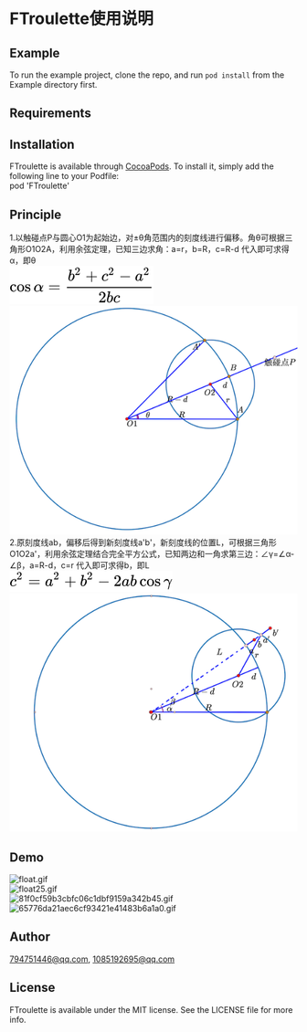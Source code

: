 # FTroulette使用说明

<a name="gY99j"></a>
## Example
To run the example project, clone the repo, and run `pod install` from the Example directory first.
<a name="VfdAw"></a>
## Requirements
<a name="eHz2z"></a>
## Installation
FTroulette is available through [CocoaPods](https://cocoapods.org/). To install it, simply add the following line to your Podfile:<br />pod 'FTroulette'
<a name="f5hox"></a>
## Principle
1.以触碰点P与圆心O1为起始边，对±θ角范围内的刻度线进行偏移。角θ可根据三角形O1O2A，利用余弦定理，已知三边求角：a=r，b=R，c=R-d 代入即可求得α，即θ<br />[![](https://github.com/Takemoto-xie/resource/raw/master/roulette/%E4%BD%99%E5%BC%A6%E5%AE%9A%E7%90%86.svg#align=left&display=inline&height=50&margin=%5Bobject%20Object%5D&originHeight=50&originWidth=189&status=done&style=none&width=189)](https://github.com/Takemoto-xie/resource/blob/master/roulette/%E4%BD%99%E5%BC%A6%E5%AE%9A%E7%90%86.svg)<br />[![](https://github.com/Takemoto-xie/resource/raw/master/roulette/roulette1.png#align=left&display=inline&height=477&margin=%5Bobject%20Object%5D&originHeight=477&originWidth=600&status=done&style=none&width=600)](https://github.com/Takemoto-xie/resource/blob/master/roulette/roulette1.png)<br />2.原刻度线ab，偏移后得到新刻度线a'b'，新刻度线的位置L，可根据三角形O1O2a'，利用余弦定理结合完全平方公式，已知两边和一角求第三边：∠γ=∠α-∠β，a=R-d，c=r 代入即可求得b，即L<br />[![](https://github.com/Takemoto-xie/resource/raw/master/roulette/%E4%BD%99%E5%BC%A6%E5%AE%9A%E7%90%862.svg#align=left&display=inline&height=27&margin=%5Bobject%20Object%5D&originHeight=27&originWidth=213&status=done&style=none&width=213)](https://github.com/Takemoto-xie/resource/blob/master/roulette/%E4%BD%99%E5%BC%A6%E5%AE%9A%E7%90%862.svg)<br />[![](https://github.com/Takemoto-xie/resource/raw/master/roulette/roulette2.png#align=left&display=inline&height=497&margin=%5Bobject%20Object%5D&originHeight=497&originWidth=600&status=done&style=none&width=600)](https://github.com/Takemoto-xie/resource/blob/master/roulette/roulette2.png)
<a name="f0UKR"></a>
## Demo
![float.gif](https://cdn.nlark.com/yuque/0/2020/gif/414848/1598598613446-be6ed6e4-bead-4b66-b8d3-fd74e7452b24.gif#align=left&display=inline&height=192&margin=%5Bobject%20Object%5D&name=float.gif&originHeight=192&originWidth=256&size=7105062&status=done&style=none&width=256)<br />![float25.gif](https://cdn.nlark.com/yuque/0/2020/gif/414848/1598598876961-56786168-08cf-4c6d-8e2a-c5eb741a4402.gif#align=left&display=inline&height=240&margin=%5Bobject%20Object%5D&name=float25.gif&originHeight=240&originWidth=320&size=6672039&status=done&style=none&width=320)<br />![81f0cf59b3cbfc06c1dbf9159a342b45.gif](https://cdn.nlark.com/yuque/0/2020/gif/414848/1598586326289-406e3ea0-5ded-4a7b-8f61-1aaca70881b5.gif#align=left&display=inline&height=400&margin=%5Bobject%20Object%5D&name=81f0cf59b3cbfc06c1dbf9159a342b45.gif&originHeight=400&originWidth=580&size=623051&status=done&style=none&width=580)![65776da21aec6cf93421e41483b6a1a0.gif](https://cdn.nlark.com/yuque/0/2020/gif/414848/1598586329135-efa77ba9-a3bd-4e00-a91c-a0a157422d3b.gif#align=left&display=inline&height=480&margin=%5Bobject%20Object%5D&name=65776da21aec6cf93421e41483b6a1a0.gif&originHeight=480&originWidth=480&size=601635&status=done&style=none&width=480)
<a name="UFtms"></a>
## Author
[794751446@qq.com](mailto:794751446@qq.com), [1085192695@qq.com](mailto:1085192695@qq.com)
<a name="de3la"></a>
## License
FTroulette is available under the MIT license. See the LICENSE file for more info.<br />

